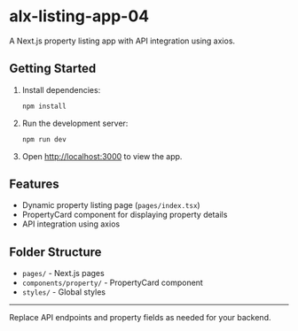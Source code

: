 # alx-listing-app-04

A Next.js property listing app with API integration using axios.

## Getting Started

1. Install dependencies:
   ```bash
   npm install
   ```
2. Run the development server:
   ```bash
   npm run dev
   ```
3. Open [http://localhost:3000](http://localhost:3000) to view the app.

## Features
- Dynamic property listing page (`pages/index.tsx`)
- PropertyCard component for displaying property details
- API integration using axios

## Folder Structure
- `pages/` - Next.js pages
- `components/property/` - PropertyCard component
- `styles/` - Global styles

---

Replace API endpoints and property fields as needed for your backend.
